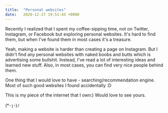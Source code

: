 ```yaml
---
title:  "Personal websites"
date:   2020-12-27 19:51:45 +0000
---
```

Recently I realized that I spent my coffee-sipping time, not on Twitter, Instagram, or Facebook but exploring personal websites. It's hard to find them, but when I've found them in most cases it's a treasure.

Yeah, making a website is harder than creating a page on Instagram. But I didn't find any personal websites with naked boobs and butts which is advertising some bullshit. Instead, I've read a lot of interesting ideas and learned new stuff. Also, in most cases, you can find very nice people behind them.

One thing that I would love to have - searching/recommendation engine. Most of such good websites I found accidentally  :D 

This is my piece of the internet that I own:) Would love to see yours.

(*･ｪ･)ﾉ